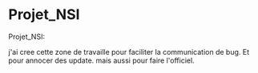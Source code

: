 # Projet_NSI
Projet_NSI:

j'ai cree cette zone de travaille pour faciliter la communication de bug.
Et pour annocer des update.
mais aussi pour faire l'officiel. 
